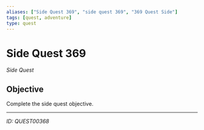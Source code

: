 ```yaml
---
aliases: ["Side Quest 369", "side quest 369", "369 Quest Side"]
tags: [quest, adventure]
type: quest
---
```


# Side Quest 369

*Side Quest*

## Objective
Complete the side quest objective.

---
*ID: QUEST00368*